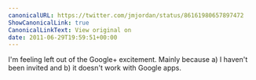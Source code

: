 ```yaml
---
canonicalURL: https://twitter.com/jmjordan/status/86161980657897472
ShowCanonicalLink: true
CanonicalLinkText: View original on
date: 2011-06-29T19:59:51+00:00
---
```

I'm feeling left out of the Google+ excitement. Mainly because a) I haven't been invited and b) it doesn't work with Google apps.